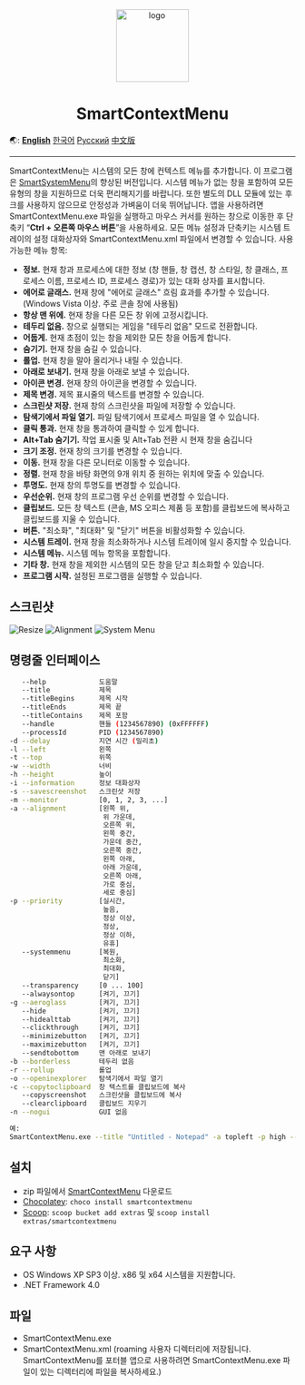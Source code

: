 <div align="center">

<img src="./SmartContextMenu/Images/SmartContextMenuLogo.png" alt="logo" width="128">

# SmartContextMenu

</div>

🌏: [**English**](/) [한국어](/README_KO.md) [Русский](/README_RU.md) [中文版](/README_CN.md)

---

SmartContextMenu는 시스템의 모든 창에 컨텍스트 메뉴를 추가합니다. 
이 프로그램은 [SmartSystemMenu](https://github.com/AlexanderPro/SmartSystemMenu)의 향상된 버전입니다.
시스템 메뉴가 없는 창을 포함하여 모든 유형의 창을 지원하므로 더욱 편리해지기를 바랍니다.
또한 별도의 DLL 모듈에 있는 후크를 사용하지 않으므로 안정성과 가벼움이 더욱 뛰어납니다.
앱을 사용하려면 SmartContextMenu.exe 파일을 실행하고 마우스 커서를 원하는 창으로 이동한 후 단축키 “**Ctrl + 오른쪽 마우스 버튼**”을 사용하세요.
모든 메뉴 설정과 단축키는 시스템 트레이의 설정 대화상자와 SmartContextMenu.xml 파일에서 변경할 수 있습니다.
사용 가능한 메뉴 항목:

* **정보.** 현재 창과 프로세스에 대한 정보 (창 핸들, 창 캡션, 창 스타일, 창 클래스, 프로세스 이름, 프로세스 ID, 프로세스 경로)가 있는 대화 상자를 표시합니다.
* **에어로 글래스.** 현재 창에 "에어로 글래스" 흐림 효과를 추가할 수 있습니다. (Windows Vista 이상. 주로 콘솔 창에 사용됨)
* **항상 맨 위에.** 현재 창을 다른 모든 창 위에 고정시킵니다.
* **테두리 없음.** 창으로 실행되는 게임을 "테두리 없음" 모드로 전환합니다.
* **어둡게.** 현재 초점이 있는 창을 제외한 모든 창을 어둡게 합니다.
* **숨기기.** 현재 창을 숨길 수 있습니다.
* **롤업.** 현재 창을 말아 올리거나 내릴 수 있습니다.
* **아래로 보내기.** 현재 창을 아래로 보낼 수 있습니다.
* **아이콘 변경.** 현재 창의 아이콘을 변경할 수 있습니다.
* **제목 변경.** 제목 표시줄의 텍스트를 변경할 수 있습니다.
* **스크린샷 저장.** 현재 창의 스크린샷을 파일에 저장할 수 있습니다.
* **탐색기에서 파일 열기.** 파일 탐색기에서 프로세스 파일을 열 수 있습니다.
* **클릭 통과.** 현재 창을 통과하여 클릭할 수 있게 합니다.
* **Alt+Tab 숨기기.** 작업 표시줄 및 Alt+Tab 전환 시 현재 창을 숨깁니다
* **크기 조정.** 현재 창의 크기를 변경할 수 있습니다.
* **이동.** 현재 창을 다른 모니터로 이동할 수 있습니다.
* **정렬.** 현재 창을 바탕 화면의 9개 위치 중 원하는 위치에 맞출 수 있습니다.
* **투명도.** 현재 창의 투명도를 변경할 수 있습니다.
* **우선순위.** 현재 창의 프로그램 우선 순위를 변경할 수 있습니다.
* **클립보드.** 모든 창 텍스트 (콘솔, MS 오피스 제품 등 포함)를 클립보드에 복사하고 클립보드를 지울 수 있습니다.
* **버튼.** "최소화", "최대화" 및 "닫기" 버튼을 비활성화할 수 있습니다.
* **시스템 트레이.** 현재 창을 최소화하거나 시스템 트레이에 일시 중지할 수 있습니다.
* **시스템 메뉴.** 시스템 메뉴 항목을 포함합니다.
* **기타 창.** 현재 창을 제외한 시스템의 모든 창을 닫고 최소화할 수 있습니다.
* **프로그램 시작.** 설정된 프로그램을 실행할 수 있습니다.

스크린샷
------------------

![Resize](./SmartContextMenu/Images/SmartContextMenuEn1.png)
![Alignment](./SmartContextMenu/Images/SmartContextMenuEn2.png)
![System Menu](./SmartContextMenu/Images/SmartContextMenuEn3.png)

명령줄 인터페이스
--------------------

```bash
   --help             도움말
   --title            제목
   --titleBegins      제목 시작
   --titleEnds        제목 끝
   --titleContains    제목 포함
   --handle           핸들 (1234567890) (0xFFFFFF)
   --processId        PID (1234567890)
-d --delay            지연 시간 (밀리초)
-l --left             왼쪽
-t --top              위쪽
-w --width            너비
-h --height           높이
-i --information      정보 대화상자
-s --savescreenshot   스크린샷 저장
-m --monitor          [0, 1, 2, 3, ...]
-a --alignment        [왼쪽 위,
                       위 가운데,
                       오른쪽 위,
                       왼쪽 중간,
                       가운데 중간,
                       오른쪽 중간,
                       왼쪽 아래,
                       아래 가운데,
                       오른쪽 아래,
                       가로 중심,
                       세로 중심]
-p --priority         [실시간,
                       높음,
                       정상 이상,
                       정상,
                       정상 이하,
                       유휴]
   --systemmenu       [복원,
                       최소화,
                       최대화,
                       닫기]
   --transparency     [0 ... 100]
   --alwaysontop      [켜기, 끄기]
-g --aeroglass        [켜기, 끄기]
   --hide             [켜기, 끄기]
   --hidealttab       [켜기, 끄기]
   --clickthrough     [켜기, 끄기]
   --minimizebutton   [켜기, 끄기]
   --maximizebutton   [켜기, 끄기]
   --sendtobottom     맨 아래로 보내기
-b --borderless       테두리 없음
-r --rollup           롤업
-o --openinexplorer   탐색기에서 파일 열기
-c --copytoclipboard  창 텍스트를 클립보드에 복사
   --copyscreenshot   스크린샷을 클립보드에 복사
   --clearclipboard   클립보드 지우기
-n --nogui            GUI 없음

예:
SmartContextMenu.exe --title "Untitled - Notepad" -a topleft -p high --alwaysontop on --nogui
```

설치
--------------------

* zip 파일에서 [SmartContextMenu](https://github.com/AlexanderPro/SmartContextMenu/releases) 다운로드
* [Chocolatey](https://chocolatey.org/): `choco install smartcontextmenu`
* [Scoop](https://scoop.sh/): `scoop bucket add extras` 및 `scoop install extras/smartcontextmenu`

요구 사항
--------------------

* OS Windows XP SP3 이상. x86 및 x64 시스템을 지원합니다.
* .NET Framework 4.0

파일
--------------------

* SmartContextMenu.exe
* SmartContextMenu.xml (roaming 사용자 디렉터리에 저장됩니다. SmartContextMenu를 포터블 앱으로 사용하려면 SmartContextMenu.exe 파일이 있는 디렉터리에 파일을 복사하세요.)